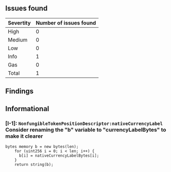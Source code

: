 ## Issues found
|Severtity|Number of issues found|
| ------- | -------------------- |
| High    | 0                    |
| Medium  | 0                    |
| Low     | 0                    |
| Info    | 1                    |
| Gas     | 0                    |
| Total   | 1                    |

## Findings

## Informational

### [I-1]: `NonfungibleTokenPositionDescriptor:nativeCurrencyLabel`   Consider renaming the "b" variable to "currencyLabelBytes" to make it clearer
```solidity
bytes memory b = new bytes(len);
    for (uint256 i = 0; i < len; i++) {
      b[i] = nativeCurrencyLabelBytes[i];
    }
    return string(b);
```